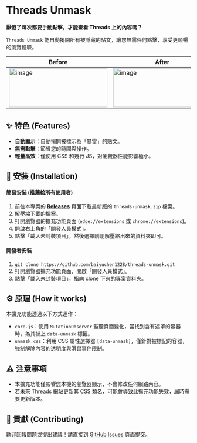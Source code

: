 # Threads Unmask

**厭倦了每次都要手動點擊，才能查看 Threads 上的內容嗎？**

`Threads Unmask` 能自動揭開所有被隱藏的貼文，讓您無需任何點擊，享受更順暢的瀏覽體驗。

| Before | After |
| --- | --- |
| <img width="268" height="106" alt="image" src="https://github.com/user-attachments/assets/d416897d-5a9b-489a-9e9a-96b7c88f41af" /> | <img width="268" height="106" alt="image" src="https://github.com/user-attachments/assets/eb292e72-a6d8-4fe5-9d73-ca18f7eba229" /> |

## ✨ 特色 (Features)

*   **自動顯示**：自動揭開被標示為「暴雷」的貼文。
*   **無需點擊**：節省您的時間與操作。
*   **輕量高效**：僅使用 CSS 和幾行 JS，對瀏覽器性能影響極小。

## 🚀 安裝 (Installation)

#### 簡易安裝 (推薦給所有使用者)
1.  前往本專案的 [**Releases**](https://github.com/baiyuchen1228/threads-unmask/releases) 頁面下載最新版的 `threads-unmask.zip` 檔案。
2.  解壓縮下載的檔案。
3.  打開瀏覽器的擴充功能頁面 (`edge://extensions` 或 `chrome://extensions`)。
4.  開啟右上角的「開發人員模式」。
5.  點擊「載入未封裝項目」，然後選擇剛剛解壓縮出來的資料夾即可。

#### 開發者安裝
1.  `git clone https://github.com/baiyuchen1228/threads-unmask.git`
2.  打開瀏覽器擴充功能頁面，開啟「開發人員模式」。
3.  點擊「載入未封裝項目」，指向 clone 下來的專案資料夾。

## ⚙️ 原理 (How it works)

本擴充功能透過以下方式運作：
*   `core.js`：使用 `MutationObserver` 監聽頁面變化，當找到含有遮罩的容器時，為其掛上 `data-unmask` 標籤。
*   `unmask.css`：利用 CSS 屬性選擇器 `[data-unmask]`，僅針對被標記的容器，強制解除內容的透明度與滑鼠事件限制。

## ⚠️ 注意事項
*   本擴充功能僅影響您本機的瀏覽器顯示，不會修改任何網路內容。
*   若未來 Threads 網站更新其 CSS 類名，可能會導致此擴充功能失效，屆時需要更新版本。

## 🤝 貢獻 (Contributing)
歡迎回報問題或提出建議！請直接到 [GitHub Issues](https://github.com/baiyuchen1228/threads-unmask/issues) 頁面提交。